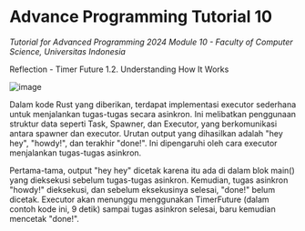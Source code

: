 # Advance Programming Tutorial 10
*Tutorial for Advanced Programming 2024 Module 10 - Faculty of Computer Science, Universitas Indonesia*

Reflection - Timer Future
1.2. Understanding How It Works

![image](https://github.com/Samuelwidjaja/tutorial10-timer/assets/119392779/1fa7c3d5-b398-41d1-b67c-89afd0b42c79)

Dalam kode Rust yang diberikan, terdapat implementasi executor sederhana untuk menjalankan tugas-tugas secara asinkron. Ini melibatkan penggunaan struktur data seperti Task, Spawner, dan Executor, yang berkomunikasi antara spawner dan executor. Urutan output yang dihasilkan adalah "hey hey", "howdy!", dan terakhir "done!". Ini dipengaruhi oleh cara executor menjalankan tugas-tugas asinkron.

Pertama-tama, output "hey hey" dicetak karena itu ada di dalam blok main() yang dieksekusi sebelum tugas-tugas asinkron. Kemudian, tugas asinkron "howdy!" dieksekusi, dan sebelum eksekusinya selesai, "done!" belum dicetak. Executor akan menunggu menggunakan TimerFuture (dalam contoh kode ini, 9 detik) sampai tugas asinkron selesai, baru kemudian mencetak "done!".


